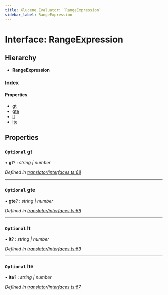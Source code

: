 ```yaml
---
title: Xlucene Evaluator: `RangeExpression`
sidebar_label: RangeExpression
---
```


# Interface: RangeExpression

## Hierarchy

* **RangeExpression**

### Index

#### Properties

* [gt](rangeexpression.md#optional-gt)
* [gte](rangeexpression.md#optional-gte)
* [lt](rangeexpression.md#optional-lt)
* [lte](rangeexpression.md#optional-lte)

## Properties

### `Optional` gt

• **gt**? : *string | number*

*Defined in [translator/interfaces.ts:68](https://github.com/terascope/teraslice/blob/6aab1cd2/packages/xlucene-evaluator/src/translator/interfaces.ts#L68)*

___

### `Optional` gte

• **gte**? : *string | number*

*Defined in [translator/interfaces.ts:66](https://github.com/terascope/teraslice/blob/6aab1cd2/packages/xlucene-evaluator/src/translator/interfaces.ts#L66)*

___

### `Optional` lt

• **lt**? : *string | number*

*Defined in [translator/interfaces.ts:69](https://github.com/terascope/teraslice/blob/6aab1cd2/packages/xlucene-evaluator/src/translator/interfaces.ts#L69)*

___

### `Optional` lte

• **lte**? : *string | number*

*Defined in [translator/interfaces.ts:67](https://github.com/terascope/teraslice/blob/6aab1cd2/packages/xlucene-evaluator/src/translator/interfaces.ts#L67)*
